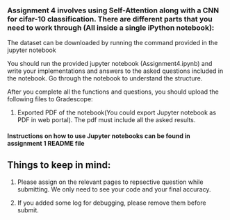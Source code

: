 ### Assignment 4 involves using Self-Attention along with a CNN for cifar-10 classification. There are different parts that you need to work through (All inside a single iPython notebook):

The dataset can be downloaded by running the command provided in the jupyter notebook

You should run the provided jupyter notebook (Assignment4.ipynb) and write your implementations and answers to the asked questions included in the notebook. Go through the notebook to understand the structure. 

After you complete all the functions and questions, you should upload the following files to Gradescope:

1. Exported PDF of the notebook(You could export Jupyter notebook as PDF in web portal). The pdf must include all the asked results.


#### Instructions on how to use Jupyter notebooks can be found in assignment 1 README file


## Things to keep in mind:
1. Please assign on the relevant pages to repsective question while submitting. We only need to see your code and your final accuracy. 

2. If you added some log for debugging, please remove them before submit.